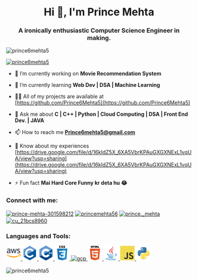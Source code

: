 <h1 align="center">Hi 👋, I'm Prince Mehta</h1>
<h3 align="center">A ironically enthusiastic Computer Science Engineer in making.</h3>

<p align="left"> <img src="https://komarev.com/ghpvc/?username=prince6mehta5&label=Profile%20views&color=0e75b6&style=flat" alt="prince6mehta5" /> </p>

<p align="left"> <a href="https://github.com/ryo-ma/github-profile-trophy"><img src="https://github-profile-trophy.vercel.app/?username=prince6mehta5" alt="prince6mehta5" /></a> </p>

- 🔭 I’m currently working on **Movie Recommendation System**

- 🌱 I’m currently learning **Web Dev | DSA | Machine Learning**

- 👨‍💻 All of my projects are available at [https://github.com/Prince6Mehta5](https://github.com/Prince6Mehta5)

- 💬 Ask me about **C | C++ | Python | Cloud Computing | DSA | Front End Dev. | JAVA**

- 📫 How to reach me **Prince6mehta5@gmail.com**

- 📄 Know about my experiences [https://drive.google.com/file/d/16kIdZ5X_6XA5VbrKPAuGXGXNExL1vqUA/view?usp=sharing](https://drive.google.com/file/d/16kIdZ5X_6XA5VbrKPAuGXGXNExL1vqUA/view?usp=sharing)

- ⚡ Fun fact **Mai Hard Core Funny kr deta hu 😂**

<h3 align="left">Connect with me:</h3>
<p align="left">
<a href="https://linkedin.com/in/prince-mehta-301598212" target="blank"><img align="center" src="https://raw.githubusercontent.com/rahuldkjain/github-profile-readme-generator/master/src/images/icons/Social/linked-in-alt.svg" alt="prince-mehta-301598212" height="30" width="40" /></a>
<a href="https://kaggle.com/princemehta56" target="blank"><img align="center" src="https://raw.githubusercontent.com/rahuldkjain/github-profile-readme-generator/master/src/images/icons/Social/kaggle.svg" alt="princemehta56" height="30" width="40" /></a>
<a href="https://instagram.com/prince._mehta" target="blank"><img align="center" src="https://raw.githubusercontent.com/rahuldkjain/github-profile-readme-generator/master/src/images/icons/Social/instagram.svg" alt="prince._mehta" height="30" width="40" /></a>
<a href="https://www.codechef.com/users/cu_21bcs8960" target="blank"><img align="center" src="https://cdn.jsdelivr.net/npm/simple-icons@3.1.0/icons/codechef.svg" alt="cu_21bcs8960" height="30" width="40" /></a>
</p>

<h3 align="left">Languages and Tools:</h3>
<p align="left"> <a href="https://aws.amazon.com" target="_blank" rel="noreferrer"> <img src="https://raw.githubusercontent.com/devicons/devicon/master/icons/amazonwebservices/amazonwebservices-original-wordmark.svg" alt="aws" width="40" height="40"/> </a> <a href="https://www.cprogramming.com/" target="_blank" rel="noreferrer"> <img src="https://raw.githubusercontent.com/devicons/devicon/master/icons/c/c-original.svg" alt="c" width="40" height="40"/> </a> <a href="https://www.w3schools.com/cpp/" target="_blank" rel="noreferrer"> <img src="https://raw.githubusercontent.com/devicons/devicon/master/icons/cplusplus/cplusplus-original.svg" alt="cplusplus" width="40" height="40"/> </a> <a href="https://www.w3schools.com/css/" target="_blank" rel="noreferrer"> <img src="https://raw.githubusercontent.com/devicons/devicon/master/icons/css3/css3-original-wordmark.svg" alt="css3" width="40" height="40"/> </a> <a href="https://cloud.google.com" target="_blank" rel="noreferrer"> <img src="https://www.vectorlogo.zone/logos/google_cloud/google_cloud-icon.svg" alt="gcp" width="40" height="40"/> </a> <a href="https://www.w3.org/html/" target="_blank" rel="noreferrer"> <img src="https://raw.githubusercontent.com/devicons/devicon/master/icons/html5/html5-original-wordmark.svg" alt="html5" width="40" height="40"/> </a> <a href="https://www.java.com" target="_blank" rel="noreferrer"> <img src="https://raw.githubusercontent.com/devicons/devicon/master/icons/java/java-original.svg" alt="java" width="40" height="40"/> </a> <a href="https://developer.mozilla.org/en-US/docs/Web/JavaScript" target="_blank" rel="noreferrer"> <img src="https://raw.githubusercontent.com/devicons/devicon/master/icons/javascript/javascript-original.svg" alt="javascript" width="40" height="40"/> </a> <a href="https://www.python.org" target="_blank" rel="noreferrer"> <img src="https://raw.githubusercontent.com/devicons/devicon/master/icons/python/python-original.svg" alt="python" width="40" height="40"/> </a> </p>

<p><img align="center" src="https://github-readme-stats.vercel.app/api/top-langs?username=prince6mehta5&show_icons=true&locale=en&layout=compact" alt="prince6mehta5" /></p>
